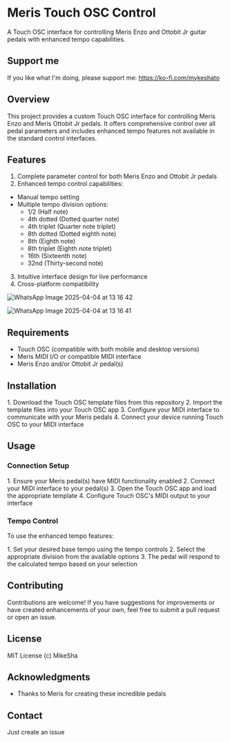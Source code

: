 # Meris Touch OSC Control

A Touch OSC interface for controlling Meris Enzo and Ottobit Jr guitar pedals with enhanced tempo capabilities.

## Support me

If you like what I'm doing, please support me: https://ko-fi.com/mykeshato

## Overview

This project provides a custom Touch OSC interface for controlling Meris Enzo and Meris Ottobit Jr pedals. It offers comprehensive control over all pedal parameters and includes enhanced tempo features not available in the standard control interfaces.

## Features

1.  ⁠Complete parameter control for both Meris Enzo and Ottobit Jr pedals
2.  ⁠Enhanced tempo control capabilities:
  - Manual tempo setting
  - Multiple tempo division options:
    - 1/2 (Half note)
    - 4th dotted (Dotted quarter note)
    - 4th triplet (Quarter note triplet)
    - 8th dotted (Dotted eighth note)
    - 8th (Eighth note)
    - 8th triplet (Eighth note triplet)
    - 16th (Sixteenth note)
    - 32nd (Thirty-second note)
3.  ⁠Intuitive interface design for live performance
4.  ⁠Cross-platform compatibility

![WhatsApp Image 2025-04-04 at 13 16 42](https://github.com/user-attachments/assets/9c7ffa57-4804-4b49-9bfd-37974e39dc05)

![WhatsApp Image 2025-04-04 at 13 16 41](https://github.com/user-attachments/assets/72ab0403-e67d-41c2-b57d-0d6fc18c47ec)


## Requirements

-  ⁠Touch OSC (compatible with both mobile and desktop versions)
-  ⁠Meris MIDI I/O or compatible MIDI interface
-  Meris Enzo and/or Ottobit Jr pedal(s)

## Installation

1.⁠ ⁠Download the Touch OSC template files from this repository
2.⁠ ⁠Import the template files into your Touch OSC app
3.⁠ ⁠Configure your MIDI interface to communicate with your Meris pedals
4.⁠ ⁠Connect your device running Touch OSC to your MIDI interface

## Usage

### Connection Setup

1.⁠ ⁠Ensure your Meris pedal(s) have MIDI functionality enabled
2.⁠ ⁠Connect your MIDI interface to your pedal(s)
3.⁠ ⁠Open the Touch OSC app and load the appropriate template
4.⁠ ⁠Configure Touch OSC's MIDI output to your interface

### Tempo Control

To use the enhanced tempo features:

1.⁠ ⁠Set your desired base tempo using the tempo controls
2.⁠ ⁠Select the appropriate division from the available options
3.⁠ ⁠The pedal will respond to the calculated tempo based on your selection

## Contributing

Contributions are welcome! If you have suggestions for improvements or have created enhancements of your own, feel free to submit a pull request or open an issue.

## License

MIT License (c) MikeSha

## Acknowledgments

- ⁠Thanks to Meris for creating these incredible pedals

## Contact

Just create an issue


